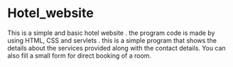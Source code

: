 # Hotel_website
This is a simple and basic hotel website . the program code is made by using HTML, CSS and servlets . this is a simple program that shows the details about the services provided along with the contact details. You can also fill a small form for direct booking of a room.
